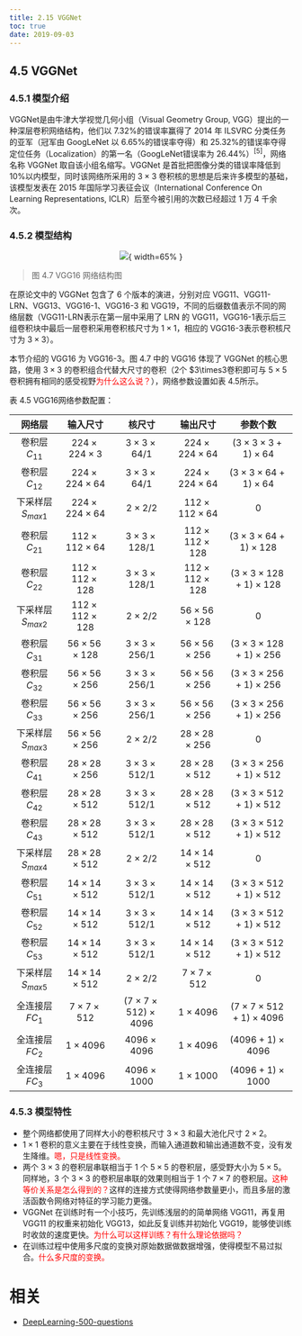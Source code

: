 ```yaml
---
title: 2.15 VGGNet
toc: true
date: 2019-09-03
---
```


## 4.5 VGGNet

### 4.5.1 模型介绍

VGGNet是由牛津大学视觉几何小组（Visual Geometry Group, VGG）提出的一种深层卷积网络结构，他们以 7.32%的错误率赢得了 2014 年 ILSVRC 分类任务的亚军（冠军由 GoogLeNet 以 6.65%的错误率夺得）和 25.32%的错误率夺得定位任务（Localization）的第一名（GoogLeNet错误率为 26.44%）$^{[5]}$，网络名称 VGGNet 取自该小组名缩写。VGGNet 是首批把图像分类的错误率降低到 10%以内模型，同时该网络所采用的 $3\times3$ 卷积核的思想是后来许多模型的基础，该模型发表在 2015 年国际学习表征会议（International Conference On Learning Representations, ICLR）后至今被引用的次数已经超过 1 万 4 千余次。

### 4.5.2 模型结构

<center>

![](http://images.iterate.site/blog/image/20190722/sslRwmdcvStR.png?imageslim){ width=65% }

</center>

> 图 4.7 VGG16 网络结构图

在原论文中的 VGGNet 包含了 6 个版本的演进，分别对应 VGG11、VGG11-LRN、VGG13、VGG16-1、VGG16-3 和 VGG19，不同的后缀数值表示不同的网络层数（VGG11-LRN表示在第一层中采用了 LRN 的 VGG11，VGG16-1表示后三组卷积块中最后一层卷积采用卷积核尺寸为 $1\times1$，相应的 VGG16-3表示卷积核尺寸为 $3\times3$）。

本节介绍的 VGG16 为 VGG16-3。图 4.7 中的 VGG16 体现了 VGGNet 的核心思路，使用 $3\times3$ 的卷积组合代替大尺寸的卷积（2个 $3\times3卷积即可与 $5\times5$ 卷积拥有相同的感受视野<span style="color:red;">为什么这么说？</span>），网络参数设置如表 4.5所示。

​表 4.5 VGG16网络参数配置：

|       网络层        |        输入尺寸         |             核尺寸              |        输出尺寸         |             参数个数              |
|:-------------------:|:-----------------------:|:-------------------------------:|:-----------------------:|:---------------------------------:|
|   卷积层 $C_{11}$   |  $224\times224\times3$  |      $3\times3\times64/1$       | $224\times224\times64$  |   $(3\times3\times3+1)\times64$   |
|   卷积层 $C_{12}$   | $224\times224\times64$  |      $3\times3\times64/1$       | $224\times224\times64$  |  $(3\times3\times64+1)\times64$   |
| 下采样层 $S_{max1}$ | $224\times224\times64$  |          $2\times2/2$           | $112\times112\times64$  |                $0$                |
|   卷积层 $C_{21}$   | $112\times112\times64$  |      $3\times3\times128/1$      | $112\times112\times128$ |  $(3\times3\times64+1)\times128$  |
|   卷积层 $C_{22}$   | $112\times112\times128$ |      $3\times3\times128/1$      | $112\times112\times128$ | $(3\times3\times128+1)\times128$  |
| 下采样层 $S_{max2}$ | $112\times112\times128$ |          $2\times2/2$           |  $56\times56\times128$  |                $0$                |
|   卷积层 $C_{31}$   |  $56\times56\times128$  |      $3\times3\times256/1$      |  $56\times56\times256$  | $(3\times3\times128+1)\times256$  |
|   卷积层 $C_{32}$   |  $56\times56\times256$  |      $3\times3\times256/1$      |  $56\times56\times256$  | $(3\times3\times256+1)\times256$  |
|   卷积层 $C_{33}$   |  $56\times56\times256$  |      $3\times3\times256/1$      |  $56\times56\times256$  | $(3\times3\times256+1)\times256$  |
| 下采样层 $S_{max3}$ |  $56\times56\times256$  |          $2\times2/2$           |  $28\times28\times256$  |                $0$                |
|   卷积层 $C_{41}$   |  $28\times28\times256$  |      $3\times3\times512/1$      |  $28\times28\times512$  | $(3\times3\times256+1)\times512$  |
|   卷积层 $C_{42}$   |  $28\times28\times512$  |      $3\times3\times512/1$      |  $28\times28\times512$  | $(3\times3\times512+1)\times512$  |
|   卷积层 $C_{43}$   |  $28\times28\times512$  |      $3\times3\times512/1$      |  $28\times28\times512$  | $(3\times3\times512+1)\times512$  |
| 下采样层 $S_{max4}$ |  $28\times28\times512$  |          $2\times2/2$           |  $14\times14\times512$  |                $0$                |
|   卷积层 $C_{51}$   |  $14\times14\times512$  |      $3\times3\times512/1$      |  $14\times14\times512$  | $(3\times3\times512+1)\times512$  |
|   卷积层 $C_{52}$   |  $14\times14\times512$  |      $3\times3\times512/1$      |  $14\times14\times512$  | $(3\times3\times512+1)\times512$  |
|   卷积层 $C_{53}$   |  $14\times14\times512$  |      $3\times3\times512/1$      |  $14\times14\times512$  | $(3\times3\times512+1)\times512$  |
| 下采样层 $S_{max5}$ |  $14\times14\times512$  |          $2\times2/2$           |   $7\times7\times512$   |                $0$                |
|  全连接层 $FC_{1}$  |   $7\times7\times512$   | $(7\times7\times512)\times4096$ |      $1\times4096$      | $(7\times7\times512+1)\times4096$ |
|  全连接层 $FC_{2}$  |      $1\times4096$      |        $4096\times4096$         |      $1\times4096$      |       $(4096+1)\times4096$        |
|  全连接层 $FC_{3}$  |      $1\times4096$      |        $4096\times1000$         |      $1\times1000$      |       $(4096+1)\times1000$        |

### 4.5.3 模型特性

- 整个网络都使用了同样大小的卷积核尺寸 $3\times3$ 和最大池化尺寸 $2\times2$。
- $1\times1$ 卷积的意义主要在于线性变换，而输入通道数和输出通道数不变，没有发生降维。<span style="color:red;">嗯，只是线性变换。</span>
- 两个 $3\times3$ 的卷积层串联相当于 1 个 $5\times5$ 的卷积层，感受野大小为 $5\times5$。同样地，3 个 $3\times3$ 的卷积层串联的效果则相当于 1 个 $7\times7$ 的卷积层。<span style="color:red;">这种等价关系是怎么得到的？</span>这样的连接方式使得网络参数量更小，而且多层的激活函数令网络对特征的学习能力更强。
- VGGNet 在训练时有一个小技巧，先训练浅层的的简单网络 VGG11，再复用 VGG11 的权重来初始化 VGG13，如此反复训练并初始化 VGG19，能够使训练时收敛的速度更快。<span style="color:red;">为什么可以这样训练？有什么理论依据吗？</span>
- 在训练过程中使用多尺度的变换对原始数据做数据增强，使得模型不易过拟合。<span style="color:red;">什么多尺度的变换。</span>







# 相关

- [DeepLearning-500-questions](https://github.com/scutan90/DeepLearning-500-questions)
